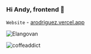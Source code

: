 ### Hi Andy, frontend  👋

`Website` - [arodriguez.vercel.app](https://arodriguez.vercel.app)

<p align="left">
<img src=https://github-readme-stats.vercel.app/api?username=elangosundar&show_icons=true alt=Elangovan />
</p>
<p align="left">
<img align="left" src="https://github-readme-stats.vercel.app/api/top-langs?username=coffeaddict&show_icons=true&locale=en&layout=compact" alt="coffeaddict" />
</p>

